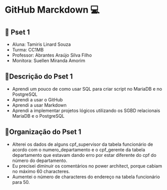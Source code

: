 # GitHub Marckdown 💻

## 🔹 Pset 1

- Aluna: Tamiris Linard Souza
- Turma: CC1MB
- Professor: Abrantes Araújo Silva Filho
- Monitora: Suellen Miranda Amorim


## 🔹Descrição do Pset 1 

- Aprendi um pouco de como usar SQL para criar script no MariaDB e no PostgreSQL
- Aprendi a usar o GitHub
- Aprendi a usar Markdown
- Aprendi a implementar projetos lógicos utilizando os SGBD relacionais MariaDB e o PostgreSQL

## 🔹Organização do Pset 1

- Alterei  os dados de alguns cpf_supervisor da tabela funcionário de acordo com o numero_departamento e o cpf_gerente da tabela departamento que estavam dando erro por estar diferente do cpf do número do departamento.
- Eu precisei diminuir os comentários no power architect, porque cabiam no máximo 60 characteres. 
- Aumentei o número de characteres do endereço na tabela funcionário para 50.

